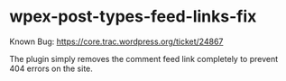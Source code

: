 # wpex-post-types-feed-links-fix

Known Bug: https://core.trac.wordpress.org/ticket/24867

The plugin simply removes the comment feed link completely to prevent 404 errors on the site.

